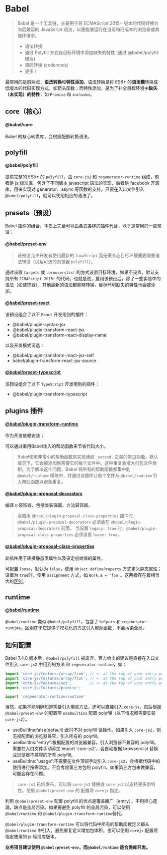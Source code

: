 # Babel
> Babel 是一个工具链，主要用于将 ECMAScript 2015+ 版本的代码转换为向后兼容的 JavaScript 语法，以便能够运行在当前和旧版本的浏览器或其他环境中。
> - 语法转换
> - 通过 Polyfill 方式在目标环境中添加缺失的特性 (通过 @babel/polyfill 模块)
> - 源码转换 (codemods)
> - 更多！

最常用的是前两点，**语法转换**和**特性添加**。语法转换是将 ES6+ 的**语法糖**转换成低版本的代码实现方式，如箭头函数；而特性添加，是为了补全目标环境中**缺失（未实现）的特性**，如 `Promise` 和 `includes`。

## core（核心）
#### @babel/core
Babel 的核心转换库，会根据配置转换语法。

## polyfill
#### @babel/polyfill
提供完整的 ES5+ 的 `polyfill`，由 `core-js2` 和 `regenerator-runtime` 组成，前者是 js 标准库，包含了不同版本 javascript 语法的实现，后者是 facebook 开源库，用来实现对 generator、async 等函数的支持。只要在入口文件引入 `@babel/polyfill`，就可以使用相应的语法了。

## presets（预设）
Babel 插件的组合，本质上完全可以由各式各样的插件代替，以下是常用的一些预设：
#### [@babel/preset-env](https://www.babeljs.cn/docs/babel-preset-env)
> 该预设允许开发者使用最新的 `JavaScript` 而无需关心目标环境需要哪些语法转换（以及可选的浏览器 `polyfill`）。

通过设置 `targets` 或 `.browserslist` 的方式设置目标环境，如果不设置，默认支持所有 `ECMAScript 2015+` 的代码。也就是说，启用该预设后，除了一些实验中的语法（如装饰器），其他最新的语法都能够转换，目标环境缺失的特性也会被添加。

#### [@babel/preset-react](https://www.babeljs.cn/docs/babel-preset-react)
该预设组合了以下 `React` 开发用到的插件：
- @babel/plugin-syntax-jsx
- @babel/plugin-transform-react-jsx
- @babel/plugin-transform-react-display-name

以及开发模式可选：
- @babel/plugin-transform-react-jsx-self
- babel/plugin-transform-react-jsx-source

#### [@babel/preset-typescript](https://www.babeljs.cn/docs/babel-preset-typescript)

该预设组合了以下 `TypeScript` 开发用到的插件：
- @babel/plugin-transform-typescript

## plugins 插件
#### [@babel/plugin-transform-runtime](https://www.babeljs.cn/docs/babel-plugin-transform-runtime)
作为开发依赖安装；

可以通过重用Babel注入的帮助函数来节省代码大小。
> Babel使用非常小的帮助函数来实现诸如 `_extend.` 之类的常见功能。默认情况下，它会被添加到需要它的每个文件中。这种重复会增大打包文件体积。为了解决这个问题，Babel 将所有的帮助函数都集中到 `@babel/runtime` 模块中，并通过该插件让每个文件从 `@babel/runtime` 引入帮助函数以避免重复。

#### [@babel/plugin-proposal-decorators](https://www.babeljs.cn/docs/babel-plugin-proposal-decorators)
编译 `@` 装饰器，包括类装饰器、方法装饰器。
> 当启用 `@babel/plugin-proposal-class-properties` 插件时，`@babel/plugin-proposal-decorators` 必须放在 `@babel/plugin-proposal-decorators` 前面。
> 当设置 `legacy: true` 时，`@babel/plugin-proposal-class-properties` 必须设置 `loose: true`。

#### [@babel/plugin-proposal-class-properties](https://www.babeljs.cn/docs/babel-plugin-proposal-class-properties)
此插件用于转换静态类属性以及设定初始值的属性。

可配置 `loose`，默认为 `false`，使用 `Object.defineProperty` 方式定义静态属性；设置为 `true`时，使用 `assignment` 方式，如 `Bork.a = 'foo'`。这两者存在着相当大的[区别](https://2ality.com/2012/08/property-definition-assignment.html)。


## runtime
#### [@babel/runtime](https://www.babeljs.cn/docs/babel-runtime)
`@babel/runtime` 类似 `@babel/polyfill`，包含了 `helpers` 和 `regenerator-runtime`，区别在于它提供了模块化的方式引入帮助函数，不会污染全局。

## 如何配置
Babel 7.4.0 版本后，`@babel/polyfill` 被废弃。官方给出的建议是直接在入口文件引入 `core-js2` 中用到的方法 和 `regenerator-runtime`，如：
```js
import 'core-js/features/array/from'; // <- at the top of your entry point
import 'core-js/features/array/flat'; // <- at the top of your entry point
import 'core-js/features/set';        // <- at the top of your entry point
import 'core-js/features/promise';

import 'regenerator-runtime/runtime'
```
当然，如果不能明确知道需要引入哪些方法，还可以直接引入 `core-js`，然后根据`@babel/preset-env` 的配置项 `useBuiltIns` 配置 polyfill（以下情况都需要安装 `core-js2`）。
- useBuiltIns:false(default):此时不对 polyfill 做操作。如果引入 `core-js2`，则无视配置的浏览器兼容，引入所有的 polyfill。
- useBuiltIns:"entry":根据配置的浏览器兼容，引入浏览器不兼容的 polyfill。需要在入口文件手动添加 import 'core-js2'，会自动根据 browserslist 替换成浏览器不兼容的所有 polyfill。
- useBuiltIns:"usage":不需要在文件顶部手动引入 `core-js2`，会根据代码中的使用进行按需添加。不会考虑第三方包的 polyfill，如果第三方包未做兼容，可能会存在问题。

> `core-js3` 已经发布，可以将 `core-js2` 替换成 `core-js3` 以支持更多新特性。使用 `@babel/preset-env` 的 配置项 `corejs` 指定。

利用 `@babel/preset-env` 配置 polyfill 的优点是覆盖面广（entry），不用担心遗漏，缺点是全局污染。如果要避免 polyfill 的全局污染，可以使用 `@babel/runtime` 和 `@babel/plugin-transform-runtime`替代。

`@babel/plugin-transform-runtime` 可以将代码中所有的帮助函数定义都从 `@babel/runtime` 中引入，避免重复定义增加包体积。也可以使用 `corejs` 配置项指定使用的 js 标准库版本。

**业务项目建议使用 `@babel/preset-env`，而`@babel/runtime` 适合类库开发。**